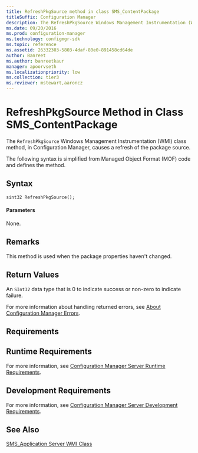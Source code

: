 ```yaml
---
title: RefreshPkgSource method in class SMS_ContentPackage
titleSuffix: Configuration Manager
description: The RefreshPkgSource Windows Management Instrumentation (WMI) class method causes a refresh of the package source.
ms.date: 09/20/2016
ms.prod: configuration-manager
ms.technology: configmgr-sdk
ms.topic: reference
ms.assetid: 26332303-5803-4daf-80e0-891458cd64de
author: Banreet
ms.author: banreetkaur
manager: apoorvseth
ms.localizationpriority: low
ms.collection: tier3
ms.reviewer: mstewart,aaroncz 
---
```

# RefreshPkgSource Method in Class SMS_ContentPackage
The `RefreshPkgSource` Windows Management Instrumentation (WMI) class method, in Configuration Manager, causes a refresh of the package source.  

 The following syntax is simplified from Managed Object Format (MOF) code and defines the method.  

## Syntax  

```  
sint32 RefreshPkgSource();  
```  

#### Parameters  
 None.  

## Remarks  
 This method is used when the package properties haven't changed.  

## Return Values  
 An `SInt32` data type that is 0 to indicate success or non-zero to indicate failure.  

 For more information about handling returned errors, see [About Configuration Manager Errors](../../../../../develop/core/understand/about-configuration-manager-errors.md).  

## Requirements  

## Runtime Requirements  
 For more information, see [Configuration Manager Server Runtime Requirements](../../../../../develop/core/reqs/server-runtime-requirements.md).  

## Development Requirements  
 For more information, see [Configuration Manager Server Development Requirements](../../../../../develop/core/reqs/server-development-requirements.md).  

## See Also  
 [SMS_Application Server WMI Class](../../../../../develop/reference/apps/sms_application-server-wmi-class.md)   
